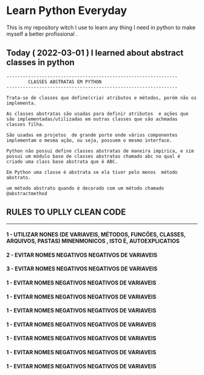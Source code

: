 # Learn Python Everyday
This is my repository witch I use to learn any thing I need in python to make myself a better profissional .



## Today ( 2022-03-01 ) I learned about abstract classes in python

    ---------------------------------------------------------------
            CLASSES ABSTRATAS EM PYTHON
    ---------------------------------------------------------------

    Trata-se de classes que define(cria) atributos e métodos, porém não os
    implementa.

    As classes abstratas são usadas para definir atributos  e ações que são implementadas/utilizadas em outras classes que são achmadas classes filha.

    São usadas em projetos  de grande porte onde vários componentes implementam o mesma ação, ou seja, possuem o mesmo interface.

    Python não possui define classes abstratas de maneira impirica, e sim possui um módulo base de classes abstratas chamado abc no qual é criado uma class base abstrata que é ABC.

    Em Python uma classe é abstrata se ela tiver pelo menos  método abstrato.

    um método abstrato quando é decorado com um método chamado
    @abstractmethod


## RULES TO UPLLY CLEAN CODE
---

#### 1 - UTILIZAR NONES (DE VARIAVEIS, MÉTODOS, FUNCÕES, CLASSES, ARQUIVOS, PASTAS) MINENMONICOS , ISTO É, AUTOEXPLICATIOS


#### 2 - EVITAR NOMES NEGATIVOS NEGATIVOS DE VARIAVEIS

#### 3 - EVITAR NOMES NEGATIVOS NEGATIVOS DE VARIAVEIS

#### 1 - EVITAR NOMES NEGATIVOS NEGATIVOS DE VARIAVEIS
#### 1 - EVITAR NOMES NEGATIVOS NEGATIVOS DE VARIAVEIS
#### 1 - EVITAR NOMES NEGATIVOS NEGATIVOS DE VARIAVEIS
#### 1 - EVITAR NOMES NEGATIVOS NEGATIVOS DE VARIAVEIS
#### 1 - EVITAR NOMES NEGATIVOS NEGATIVOS DE VARIAVEIS
#### 1 - EVITAR NOMES NEGATIVOS NEGATIVOS DE VARIAVEIS
#### 1 - EVITAR NOMES NEGATIVOS NEGATIVOS DE VARIAVEIS
